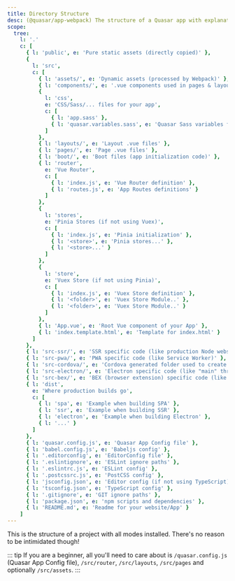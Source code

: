 ```yaml
---
title: Directory Structure
desc: (@quasar/app-webpack) The structure of a Quasar app with explanations for each folder and file.
scope:
  tree:
    l: '.'
    c: [
      { l: 'public', e: 'Pure static assets (directly copied)' },
      {
        l: 'src',
        c: [
          { l: 'assets/', e: 'Dynamic assets (processed by Webpack)' },
          { l: 'components/', e: '.vue components used in pages & layouts' },
          {
            l: 'css',
            e: 'CSS/Sass/... files for your app',
            c: [
              { l: 'app.sass' },
              { l: 'quasar.variables.sass', e: 'Quasar Sass variables for you to tweak' }
            ]
          },
          { l: 'layouts/', e: 'Layout .vue files' },
          { l: 'pages/', e: 'Page .vue files' },
          { l: 'boot/', e: 'Boot files (app initialization code)' },
          { l: 'router',
            e: 'Vue Router',
            c: [
              { l: 'index.js', e: 'Vue Router definition' },
              { l: 'routes.js', e: 'App Routes definitions' }
            ]
          },
          {
            l: 'stores',
            e: 'Pinia Stores (if not using Vuex)',
            c: [
              { l: 'index.js', e: 'Pinia initialization' },
              { l: '<store>', e: 'Pinia stores...' },
              { l: '<store>...' }
            ]
          },
          {
            l: 'store',
            e: 'Vuex Store (if not using Pinia)',
            c: [
              { l: 'index.js', e: 'Vuex Store definition' },
              { l: '<folder>', e: 'Vuex Store Module..' },
              { l: '<folder>', e: 'Vuex Store Module..' }
            ]
          },
          { l: 'App.vue', e: 'Root Vue component of your App' },
          { l: 'index.template.html', e: 'Template for index.html' }
        ]
      },
      { l: 'src-ssr/', e: 'SSR specific code (like production Node webserver)' },
      { l: 'src-pwa/', e: 'PWA specific code (like Service Worker)' },
      { l: 'src-cordova/', e: 'Cordova generated folder used to create Mobile Apps' },
      { l: 'src-electron/', e: 'Electron specific code (like "main" thread)' },
      { l: 'src-bex/', e: 'BEX (browser extension) specific code (like "main" thread)' },
      { l: 'dist',
        e: 'Where production builds go',
        c: [
          { l: 'spa', e: 'Example when building SPA' },
          { l: 'ssr', e: 'Example when building SSR' },
          { l: 'electron', e: 'Example when building Electron' },
          { l: '...' }
        ]
      },
      { l: 'quasar.config.js', e: 'Quasar App Config file' },
      { l: 'babel.config.js', e: 'Babeljs config' },
      { l: '.editorconfig', e: 'EditorConfig file' },
      { l: '.eslintignore', e: 'ESLint ignore paths' },
      { l: '.eslintrc.js', e: 'ESLint config' },
      { l: '.postcssrc.js', e: 'PostCSS config' },
      { l: 'jsconfig.json', e: 'Editor config (if not using TypeScript)' },
      { l: 'tsconfig.json', e: 'TypeScript config' },
      { l: '.gitignore', e: 'GIT ignore paths' },
      { l: 'package.json', e: 'npm scripts and dependencies' },
      { l: 'README.md', e: 'Readme for your website/App' }
    ]
---
```

This is the structure of a project with all modes installed. There's no reason to be intimidated though!

::: tip
If you are a beginner, all you'll need to care about is `/quasar.config.js` (Quasar App Config file), `/src/router`, `/src/layouts`, `/src/pages` and optionally `/src/assets`.
:::

<doc-tree :def="scope.tree" />
